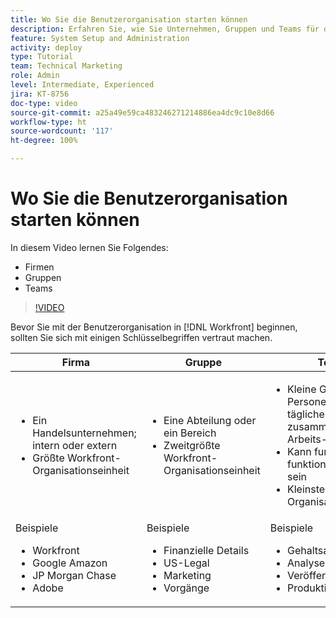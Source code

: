 ```yaml
---
title: Wo Sie die Benutzerorganisation starten können
description: Erfahren Sie, wie Sie Unternehmen, Gruppen und Teams für die Benutzerorganisation und die Vergabe von Berechtigungen für Arbeitsaufgaben nutzen können.
feature: System Setup and Administration
activity: deploy
type: Tutorial
team: Technical Marketing
role: Admin
level: Intermediate, Experienced
jira: KT-8756
doc-type: video
source-git-commit: a25a49e59ca483246271214886ea4dc9c10e8d66
workflow-type: ht
source-wordcount: '117'
ht-degree: 100%

---
```


# Wo Sie die Benutzerorganisation starten können

In diesem Video lernen Sie Folgendes:

* Firmen
* Gruppen
* Teams

>[!VIDEO](https://video.tv.adobe.com/v/335068/?quality=12&learn=on)

Bevor Sie mit der Benutzerorganisation in [!DNL Workfront] beginnen, sollten Sie sich mit einigen Schlüsselbegriffen vertraut machen.

| Firma | Gruppe | Team |
| --- | --- | --- |
| <ul><li>Ein Handelsunternehmen; intern oder extern</li><li>Größte Workfront-Organisationseinheit</li></ul> | <ul><li>Eine Abteilung oder ein Bereich</li><li>Zweitgrößte Workfront-Organisationseinheit</li></ul> | <ul><li>Kleine Gruppe von Personen, die bei den täglichen Aktivitäten zusammenarbeiten; Arbeits-Team</li><li>Kann funktional oder funktionsübergreifend sein</li><li>Kleinste Workfront-Organisationseinheit</li></ul> |
| Beispiele <ul><li>Workfront</li><li>Google Amazon</li><li>JP Morgan Chase</li><li>Adobe</li></ul> | Beispiele <ul><li>Finanzielle Details</li><li>US-Legal</li><li>Marketing</li><li>Vorgänge</li></ul> | Beispiele <ul><li>Gehaltsabrechnung</li><li>Analyse</li><li>Veröffentlichung</li><li>Produktion</li></ul> |



